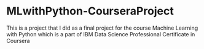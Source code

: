 # MLwithPython-CourseraProject
This is a project that I did as a final project for the course Machine Learning with Python which is a part of IBM Data Science Professional Certificate in Coursera
